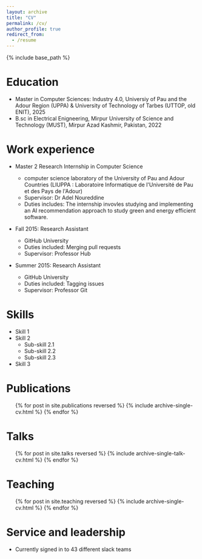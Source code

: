 ```yaml
---
layout: archive
title: "CV"
permalink: /cv/
author_profile: true
redirect_from:
  - /resume
---
```


{% include base_path %}

Education
======
* Master in Computer Sciences: Industry 4.0, Universiy of Pau and the Adour Region (UPPA) & University of Technology of Tarbes (UTTOP, old ENIT), 2025
* B.sc in Electrical Enigneering, Mirpur University of Science and Technology (MUST), Mirpur Azad Kashmir, Pakistan, 2022

Work experience
======
* Master 2 Research Internship in Computer Science
  * computer science laboratory of the University of Pau and Adour Countries (LIUPPA : Laboratoire Informatique de l'Université de Pau et des Pays de l'Adour)
  * Supervisor: Dr Adel Noureddine
  * Duties includes: The internship invovles studying and implementing an AI recommendation approach to study green and energy efficient software.

* Fall 2015: Research Assistant
  * GitHub University
  * Duties included: Merging pull requests
  * Supervisor: Professor Hub

* Summer 2015: Research Assistant
  * GitHub University
  * Duties included: Tagging issues
  * Supervisor: Professor Git
  
Skills
======
* Skill 1
* Skill 2
  * Sub-skill 2.1
  * Sub-skill 2.2
  * Sub-skill 2.3
* Skill 3

Publications
======
  <ul>{% for post in site.publications reversed %}
    {% include archive-single-cv.html %}
  {% endfor %}</ul>
  
Talks
======
  <ul>{% for post in site.talks reversed %}
    {% include archive-single-talk-cv.html  %}
  {% endfor %}</ul>
  
Teaching
======
  <ul>{% for post in site.teaching reversed %}
    {% include archive-single-cv.html %}
  {% endfor %}</ul>
  
Service and leadership
======
* Currently signed in to 43 different slack teams
